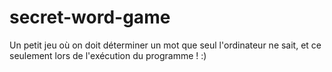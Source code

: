 # secret-word-game

Un petit jeu où on doit déterminer un mot que seul l'ordinateur ne sait, et ce seulement lors de l'exécution du programme ! :)
